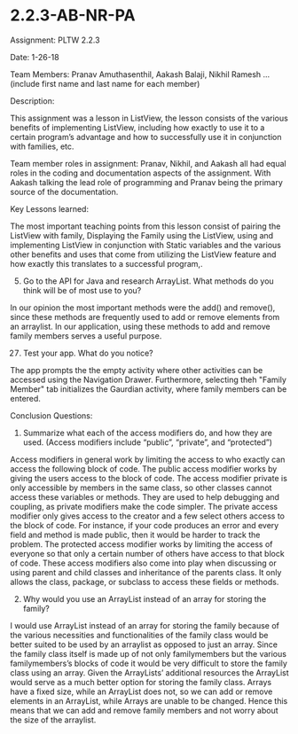 # 2.2.3-AB-NR-PA

Assignment: PLTW 2.2.3

Date: 1-26-18

Team Members: Pranav Amuthasenthil, Aakash Balaji, Nikhil Ramesh ... (include first name and last name for each member)

Description:

This assignment was a lesson in ListView, the lesson consists of the various benefits of implementing ListView, including how exactly to use it to a certain program’s advantage and how to successfully use it in conjunction with families, etc. 

Team member roles in assignment: Pranav, Nikhil, and Aakash all had equal roles in the coding and documentation aspects of the assignment. With Aakash talking the lead role of programming and Pranav being the primary source of the documentation.

Key Lessons learned:

The most important teaching points from this lesson consist of pairing the ListView with family, Displaying the Family using the ListView, using and implementing ListView in conjunction with Static variables and the various other benefits and uses that come from utilizing the ListView feature and how exactly this translates to a successful program,.

5) Go to the API for Java and research ArrayList. What methods do you think will be of most use to you?

In our opinion the most important methods were the add() and remove(), since these methods are frequently used to add or remove elements from an arraylist. In our application, using these methods to add and remove family members serves a useful purpose.

27) Test your app. What do you notice? 

The app prompts the the empty activity where other activities can be accessed using the Navigation Drawer. Furthermore, selecting theh "Family Member" tab initializes the Gaurdian activity, where family members can be entered.


Conclusion Questions:


1) Summarize what each of the access modifiers do, and how they are used. (Access modifiers include “public”, “private”, and “protected”)

Access modifiers in general work by limiting the access to who exactly can access the following block of code. The public access modifier works by giving the users access to the block of code. The access modifier private is only accessible by members in the same class, so other classes cannot access these variables or methods. They are used to help debugging and coupling, as private modifiers make the code simpler. The private access modifier only gives access to the creator and a few select others access to the block of code. For instance, if your code produces an error and every field and method is made public, then it would be harder to track the problem. The protected access modifier works by limiting the access of everyone so that only a certain number of others have access to that block of code. These access modifiers also come into play when discussing or using parent and child classes and inheritance of the parents class. It only allows the class, package, or subclass to access these fields or methods. 

2) Why would you use an ArrayList instead of an array for storing the family?

I would use ArrayList instead of an array for storing the family because of the various necessities and functionalities of the family class would be better suited to be used by an arraylist as opposed to just an array. Since the family class itself is made up of not only familymembers but the various familymembers’s blocks of code it would be very difficult to store the family class using an array. Given the ArrayLists’ additional resources the ArrayList would serve as a much better option for storing the family class.  Arrays have a fixed size, while an ArrayList does not, so we can add or remove elements in an ArrayList, while Arrays are unable to be changed. Hence this means that we can add and remove family members and not worry about the size of the arraylist.
